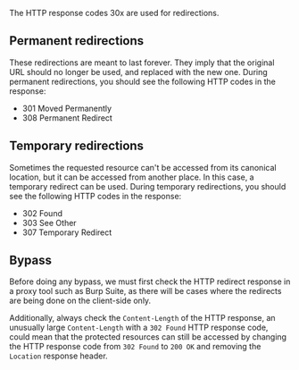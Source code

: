 The HTTP response codes 30x are used for redirections.
## Permanent redirections
These redirections are meant to last forever. They imply that the original URL should no longer be used, and replaced with the new one. During permanent redirections, you should see the following HTTP codes in the response:
- 301 Moved Permanently
- 308 Permanent Redirect
## Temporary redirections
Sometimes the requested resource can't be accessed from its canonical location, but it can be accessed from another place. In this case, a temporary redirect can be used. During temporary redirections, you should see the following HTTP codes in the response:
- 302 Found
- 303 See Other
- 307 Temporary Redirect
## Bypass
Before doing any bypass, we must first check the HTTP redirect response in a proxy tool such as Burp Suite, as there will be cases where the redirects are being done on the client-side only.

Additionally, always check the `Content-Length` of the HTTP response, an unusually large `Content-Length` with a `302 Found` HTTP response code, could mean that the protected resources can still be accessed by changing the HTTP response code from `302 Found` to `200 OK` and removing the `Location` response header.